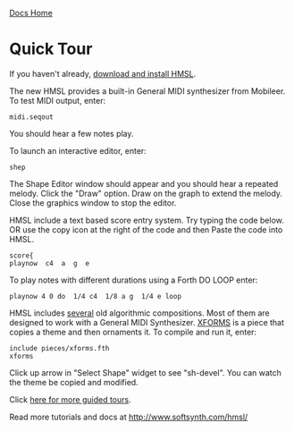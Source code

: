 [Docs Home](.)

# Quick Tour

If you haven't already, [download and install HMSL](install.md).

The new HMSL provides a built-in General MIDI synthesizer from Mobileer.
To test MIDI output, enter:

    midi.seqout

You should hear a few notes play. 

To launch an interactive editor, enter:

    shep
    
The Shape Editor window should appear and you should hear a repeated melody. Click the "Draw" option.
Draw on the graph to extend the melody.
Close the graphics window to stop the editor.

HMSL include a text based score entry system. Try typing the code below. OR use the copy icon at the right of the code and then Paste the code into HMSL.

    score{
    playnow  c4  a  g  e

To play notes with different durations using a Forth DO LOOP enter:

    playnow 4 0 do  1/4 c4  1/8 a g  1/4 e loop

HMSL includes [several](https://github.com/philburk/hmsl/tree/master/hmsl/pieces) old algorithmic compositions. Most of them are designed to work with a General MIDI Synthesizer.
[XFORMS](https://github.com/philburk/hmsl/blob/master/hmsl/pieces/xforms.fth) is a piece that copies a theme and then ornaments it. 
To compile and run it, enter:

    include pieces/xforms.fth
    xforms

Click up arrow in "Select Shape" widget to see "sh-devel". You can watch the theme be copied and modified.

Click [here for more guided tours](tours/).

Read more tutorials and docs at <http://www.softsynth.com/hmsl/>
